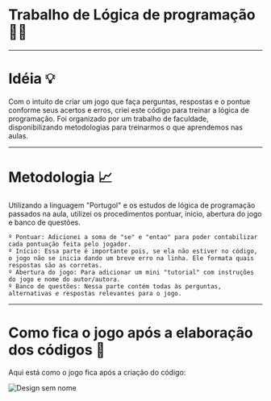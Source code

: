 # Trabalho de Lógica de programação 👩‍💻

----------------------------------------------------------------------------------------------------------------------------------------------
# Idéia 💡
  Com o intuito de criar um jogo que faça perguntas, respostas e o pontue conforme seus acertos e erros, criei este código para treinar a lógica de programação. Foi organizado por um trabalho de faculdade, disponibilizando metodologias para treinarmos o que aprendemos nas aulas. 

----------------------------------------------------------------------------------------------------------------------------------------------

# Metodologia 📈

  Utilizando a linguagem "Portugol" e os estudos de lógica de programação passados na aula, utilizei os procedimentos pontuar, inicio, abertura do jogo e banco de questões. 
  
    º Pontuar: Adicionei a soma de "se" e "entao" para poder contabilizar cada pontuação feita pelo jogador. 
    º Início: Essa parte é importante pois, se ela não estiver no código, o jogo não se inicia dando um breve erro na linha. Ele formata quais respostas são as corretas.
    º Abertura do jogo: Para adicionar um mini "tutorial" com instruções do jogo e nome do autor/autora.
    º Banco de questões: Nessa parte contém todas às perguntas, alternativas e respostas relevantes para o jogo.

----------------------------------------------------------------------------------------------------------------------------------------------

# Como fica o jogo após a elaboração dos códigos 🤔

  Aqui está como o jogo fica após a criação do código:

![Design sem nome](https://github.com/rayanisouz/logica-de-programacao-pratica-/assets/111544279/e6a0ee08-5e6c-4020-8165-e7b2180afa51)
